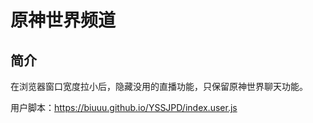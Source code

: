 # 原神世界频道

## 简介
在浏览器窗口宽度拉小后，隐藏没用的直播功能，只保留原神世界聊天功能。

用户脚本：https://biuuu.github.io/YSSJPD/index.user.js